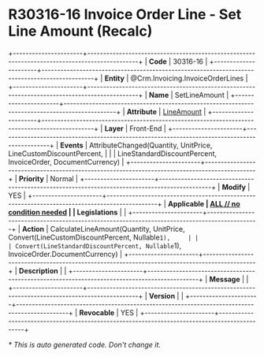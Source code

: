 ﻿---
erp.type: front-end-business-rule
erp.entity: Crm.Invoicing.InvoiceOrderLines
---

# R30316-16 Invoice Order Line - Set Line Amount (Recalc)
+----------------------+----------------------------------------------------------------------------------------------+
| **Code**             | 30316-16                                                                                     |
+----------------------+----------------------------------------------------------------------------------------------+
| **Entity**           | @Crm.Invoicing.InvoiceOrderLines                                                             |
+----------------------+----------------------------------------------------------------------------------------------+
| **Name**             | SetLineAmount                                                                                |
+----------------------+----------------------------------------------------------------------------------------------+
| **Attribute**        | [LineAmount](../entities/Crm.Invoicing.InvoiceOrderLines.md#lineamount)                      |
+----------------------+----------------------------------------------------------------------------------------------+
| **Layer**            | Front-End                                                                                    |
+----------------------+----------------------------------------------------------------------------------------------+
| **Events**           | AttributeChanged(Quantity, UnitPrice, LineCustomDiscountPercent,                             |
|                      | LineStandardDiscountPercent, InvoiceOrder, DocumentCurrency)                                 |
+----------------------+----------------------------------------------------------------------------------------------+
| **Priority**         | Normal                                                                                       |
+----------------------+----------------------------------------------------------------------------------------------+
| **Modify**           | YES                                                                                          |
+----------------------+----------------------------------------------------------------------------------------------+
| **Applicable         | [ALL // no condition needed](xref:applicable-legislations)                                   |
| Legislations**       |                                                                                              |
+----------------------+----------------------------------------------------------------------------------------------+
| **Action**           | CalculateLineAmount(Quantity, UnitPrice, Convert(LineCustomDiscountPercent, Nullable`1),     |
|                      | Convert(LineStandardDiscountPercent, Nullable`1), InvoiceOrder.DocumentCurrency)             |
+----------------------+----------------------------------------------------------------------------------------------+
| **Description**      |                                                                                              |
+----------------------+----------------------------------------------------------------------------------------------+
| **Message**          |                                                                                              |
+----------------------+----------------------------------------------------------------------------------------------+
| **Version**          |                                                                                              |
+----------------------+----------------------------------------------------------------------------------------------+
| **Revocable**        | YES                                                                                          |
+----------------------+----------------------------------------------------------------------------------------------+

*\* This is auto generated code. Don't change it.*
